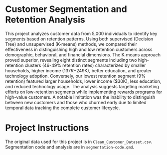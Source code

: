 # Customer Segmentation and Retention Analysis
This project analyzes customer data from 5,000 individuals to identify key segments based on retention patterns. Using both supervised (Decision Tree) and unsupervised (K-means) methods, we compared their effectiveness in distinguishing high and low retention customers across demographic, behavioral, and financial dimensions. The K-means approach proved superior, revealing eight distinct segments including two high-retention clusters (46-49% retention rates) characterized by smaller households, higher income ($137K-$249K), better education, and greater technology adoption. Conversely, our lowest retention segment (9% retention) featured larger households, lower income ($30K), less education, and reduced technology usage. The analysis suggests targeting marketing efforts on low-retention segments while implementing rewards programs for high-value customers. A notable limitation was the inability to distinguish between new customers and those who churned early due to limited temporal data tracking the complete customer lifecycle.

# Project Instructions
The original data used for this project is in `Clean_Customer_Dataset.csv`. Segmentation code and analysis are in `segmentation-code.qmd`.
